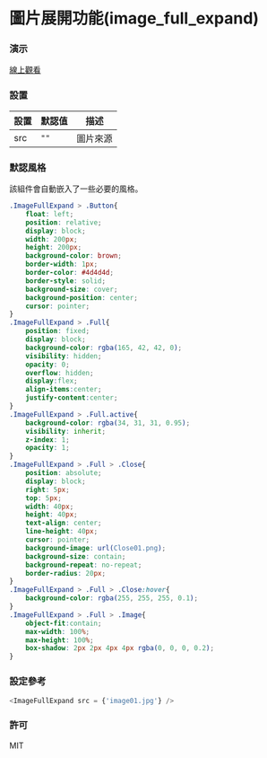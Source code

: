 圖片展開功能(image_full_expand)
=========================
### 演示
[線上觀看](http://startail007.github.io/reactjs_image_full_expand/v0/index.html)
### 設置
|設置|默認值|描述|
|---|---|---|
|src|`""`|圖片來源|
### 默認風格
該組件會自動嵌入了一些必要的風格。
```css
.ImageFullExpand > .Button{
    float: left;
    position: relative;
    display: block;
    width: 200px;
    height: 200px;
    background-color: brown;
    border-width: 1px;
    border-color: #4d4d4d;
    border-style: solid;    
    background-size: cover;
    background-position: center;
    cursor: pointer;
}
.ImageFullExpand > .Full{
    position: fixed;    
    display: block;
    background-color: rgba(165, 42, 42, 0);
    visibility: hidden;
    opacity: 0;
    overflow: hidden;
    display:flex;
    align-items:center;
    justify-content:center;
}
.ImageFullExpand > .Full.active{ 
    background-color: rgba(34, 31, 31, 0.95);
    visibility: inherit;
    z-index: 1;
    opacity: 1;
}
.ImageFullExpand > .Full > .Close{ 
    position: absolute;    
    display: block;
    right: 5px;
    top: 5px;
    width: 40px;
    height: 40px;
    text-align: center;
    line-height: 40px;
    cursor: pointer;
    background-image: url(Close01.png);
    background-size: contain;
    background-repeat: no-repeat;
    border-radius: 20px;
}
.ImageFullExpand > .Full > .Close:hover{ 
    background-color: rgba(255, 255, 255, 0.1);
}
.ImageFullExpand > .Full > .Image{ 
    object-fit:contain;
    max-width: 100%;
    max-height: 100%;
    box-shadow: 2px 2px 4px 4px rgba(0, 0, 0, 0.2);
}
```
### 設定參考
```javascript
<ImageFullExpand src = {'image01.jpg'} />
```
### 許可

MIT

